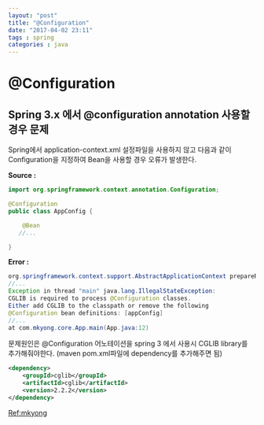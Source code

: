 ```yaml
---
layout: "post"
title: "@Configuration"
date: "2017-04-02 23:11"
tags : spring
categories : java
---
```



# @Configuration

## Spring 3.x 에서 @configuration annotation 사용할 경우 문제

Spring에서 application-context.xml 설정파일을 사용하지 않고 다음과 같이 Configuration을 지정하여 Bean을 사용할 경우 오류가 발생한다.

**Source :**
```java
import org.springframework.context.annotation.Configuration;

@Configuration
public class AppConfig {

	@Bean
   //...

}
```

**Error :**
```java
org.springframework.context.support.AbstractApplicationContext prepareRefresh
//...
Exception in thread "main" java.lang.IllegalStateException:
CGLIB is required to process @Configuration classes.
Either add CGLIB to the classpath or remove the following
@Configuration bean definitions: [appConfig]
//...
at com.mkyong.core.App.main(App.java:12)
```

문제원인은 @Configuration 어노테이션을 spring 3 에서 사용시  CGLIB  library를 추가해줘야한다.
(maven pom.xml파일에 dependency를 추가해주면 됨)

```xml
<dependency>
	<groupId>cglib</groupId>
	<artifactId>cglib</artifactId>
	<version>2.2.2</version>
</dependency>

```


[Ref:mkyong](https://www.mkyong.com/spring3/cglib-is-required-to-process-configuration-classes/)
